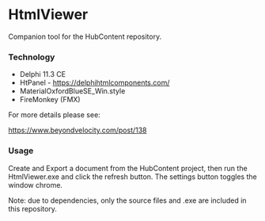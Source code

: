 # HtmlViewer

Companion tool for the HubContent repository.

### Technology

- Delphi 11.3 CE
- HtPanel - https://delphihtmlcomponents.com/
- MaterialOxfordBlueSE_Win.style
- FireMonkey (FMX)
  
For more details please see:

https://www.beyondvelocity.com/post/138

### Usage

Create and Export a document from the HubContent project, then run the HtmlViewer.exe and click the refresh button. The settings button toggles the window chrome.

Note: due to dependencies, only the source files and .exe are included in this repository.
